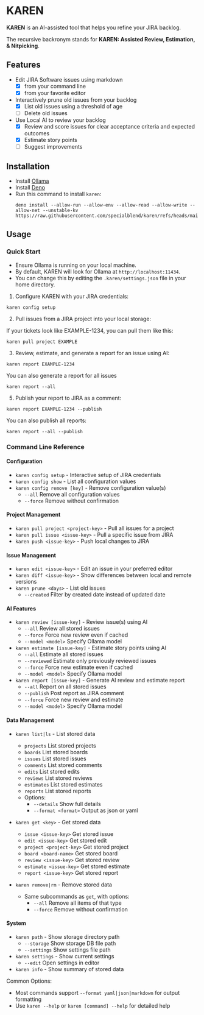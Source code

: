 # KAREN

**KAREN** is an AI-assisted tool that helps you refine your JIRA backlog.

The recursive backronym stands for **KAREN: Assisted Review, Estimation, &
Nitpicking**.

## Features

- Edit JIRA Software issues using markdown
  - [x] from your command line
  - [x] from your favorite editor
- Interactively prune old issues from your backlog
  - [x] List old issues using a threshold of age
  - [ ] Delete old issues
- Use Local AI to review your backlog
  - [x] Review and score issues for clear acceptance criteria and expected
        outcomes
  - [x] Estimate story points
  - [ ] Suggest improvements

## Installation

- Install [Ollama](https://ollama.com)
- Install [Deno](https://docs.deno.com/runtime/getting_started/installation/)
- Run this command to install `karen`:
  ```shell
  deno install --allow-run --allow-env --allow-read --allow-write --allow-net --unstable-kv https://raw.githubusercontent.com/specialblend/karen/refs/heads/main/karen.ts
  ```

## Usage

### Quick Start

- Ensure Ollama is running on your local machine.
- By default, KAREN will look for Ollama at `http://localhost:11434`.
- You can change this by editing the `.karen/settings.json` file in your home
  directory.

1. Configure KAREN with your JIRA credentials:

```shell
karen config setup
```

2. Pull issues from a JIRA project into your local storage:

If your tickets look like EXAMPLE-1234, you can pull them like this:

```shell
karen pull project EXAMPLE
```

3. Review, estimate, and generate a report for an issue using AI:

```shell
karen report EXAMPLE-1234
```

You can also generate a report for all issues

```shell
karen report --all
```

5. Publish your report to JIRA as a comment:

```shell
karen report EXAMPLE-1234 --publish
```

You can also publish all reports:

```shell
karen report --all --publish
```

### Command Line Reference

#### Configuration

- `karen config setup` - Interactive setup of JIRA credentials
- `karen config show` - List all configuration values
- `karen config remove [key]` - Remove configuration value(s)
  - `--all` Remove all configuration values
  - `--force` Remove without confirmation

#### Project Management

- `karen pull project <project-key>` - Pull all issues for a project
- `karen pull issue <issue-key>` - Pull a specific issue from JIRA
- `karen push <issue-key>` - Push local changes to JIRA

#### Issue Management

- `karen edit <issue-key>` - Edit an issue in your preferred editor
- `karen diff <issue-key>` - Show differences between local and remote versions
- `karen prune <days>` - List old issues
  - `--created` Filter by created date instead of updated date

#### AI Features

- `karen review [issue-key]` - Review issue(s) using AI
  - `--all` Review all stored issues
  - `--force` Force new review even if cached
  - `--model <model>` Specify Ollama model
- `karen estimate [issue-key]` - Estimate story points using AI
  - `--all` Estimate all stored issues
  - `--reviewed` Estimate only previously reviewed issues
  - `--force` Force new estimate even if cached
  - `--model <model>` Specify Ollama model
- `karen report [issue-key]` - Generate AI review and estimate report
  - `--all` Report on all stored issues
  - `--publish` Post report as JIRA comment
  - `--force` Force new review and estimate
  - `--model <model>` Specify Ollama model

#### Data Management

- `karen list|ls` - List stored data
  - `projects` List stored projects
  - `boards` List stored boards
  - `issues` List stored issues
  - `comments` List stored comments
  - `edits` List stored edits
  - `reviews` List stored reviews
  - `estimates` List stored estimates
  - `reports` List stored reports
  - Options:
    - `--details` Show full details
    - `--format <format>` Output as json or yaml

- `karen get <key>` - Get stored data
  - `issue <issue-key>` Get stored issue
  - `edit <issue-key>` Get stored edit
  - `project <project-key>` Get stored project
  - `board <board-name>` Get stored board
  - `review <issue-key>` Get stored review
  - `estimate <issue-key>` Get stored estimate
  - `report <issue-key>` Get stored report

- `karen remove|rm` - Remove stored data
  - Same subcommands as `get`, with options:
    - `--all` Remove all items of that type
    - `--force` Remove without confirmation

#### System

- `karen path` - Show storage directory path
  - `--storage` Show storage DB file path
  - `--settings` Show settings file path
- `karen settings` - Show current settings
  - `--edit` Open settings in editor
- `karen info` - Show summary of stored data

Common Options:

- Most commands support `--format yaml|json|markdown` for output formatting
- Use `karen --help` or `karen [command] --help` for detailed help
